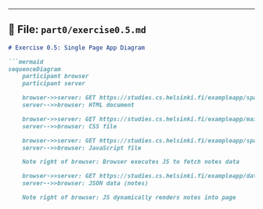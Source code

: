 
---

## 📂 File: `part0/exercise0.5.md`
```markdown
# Exercise 0.5: Single Page App Diagram

```mermaid
sequenceDiagram
    participant browser
    participant server

    browser->>server: GET https://studies.cs.helsinki.fi/exampleapp/spa
    server-->>browser: HTML document

    browser->>server: GET https://studies.cs.helsinki.fi/exampleapp/main.css
    server-->>browser: CSS file

    browser->>server: GET https://studies.cs.helsinki.fi/exampleapp/spa.js
    server-->>browser: JavaScript file

    Note right of browser: Browser executes JS to fetch notes data

    browser->>server: GET https://studies.cs.helsinki.fi/exampleapp/data.json
    server-->>browser: JSON data (notes)

    Note right of browser: JS dynamically renders notes into page
